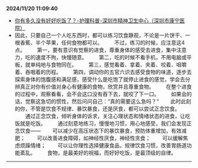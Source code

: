 
  **2024/11/20 11:09:40**
  
  - [你有多久没有好好吃饭了？-护理科普-深圳市精神卫生中心（深圳市康宁医院）](https://www.szknyy.com/hlyd/hlkp/content/post_756360.html)
  - 因此，只要自己一个人吃东西时，都可以练习饮食静观，不论是一片饼干、一根香蕉、半个苹果，任何食物都可以。  　　不过，练习的时候，应注意这4点。  　　第一，要有意识有觉察的进食，尊重身体的感受去进食，集中注意力，吃的速度不拘，快慢随意。  　　第二，吃的时候不看手机，不用电脑或平板，就单纯地与食物同在。  　　第三，感觉看着、拿着、夹着、咬着、咀嚼着、吞咽着的历程。  　　第四，调动你的五官六识去感受食物的味道，逐步去探索身体的饱腹感和满足感，感受什么是吃饱了就停止进食的感觉，学会去分辨真正对你有价值对身心有健康的食物，欣赏并且尊重食物。  　　在整个进食的过程中，观察看看，会不会这口没有吞下去，就咬了下一口。  　　如果会的话，觉察这急切的惯性，然后问问自己：“真的需要这么急吗？”  　　此时此刻的你，不管是饮食不规律、暴饮暴食，还是厌食，都可以尝试正念饮食。  　　通过正念饮食，倾听身体的诉求，关注心理状态和情绪状态的进食，让吃饭就是吃饭。  　　通过刻意地练习，慢慢地习惯，用心地感受，我们会发现正念饮食——  　　可以减少在高压状态下的暴饮暴食，预防体重增加，有效减肥；  　　可以改善进食障碍，如神经性厌食，神经性贪食；  　　可以缓解焦虑烦躁情绪；  　　可以让你理性选择健康食品，规律饮食习惯，改善胃肠道功能紊乱。  　　食物，是最美好的祝福，而好好吃饭，是最顶级的自律。
  
  
  ---
  